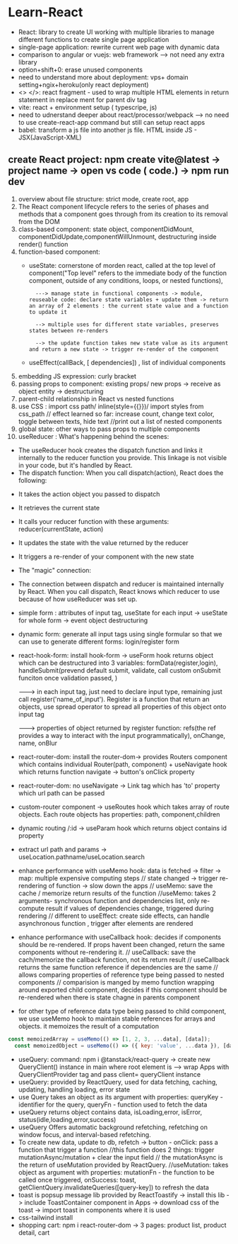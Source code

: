 # Learn-React

- React: library to create UI working with multiple libraries to manage different functions to create single page application
- single-page application: rewrite current web page with dynamic data
- comparison to angular or vuejs: web framework --> not need any extra library
- option+shift+0: erase unused components
- need to understand more about deployment: vps+ domain setting+ngix+heroku(only react deployment)
- <> </>: react fragment - used to wrap multiple HTML elements in return statement in replace ment for parent div tag
- vite: react + environment setup ( typescripe, js)
- need to udnerstand deeper about react/processor/webpack --> no need to use create-react-app command but still can setup react apps
- babel: transform a js file into another js file. HTML inside JS - JSX(JavaScript-XML)
## create React project: npm create vite@latest -> project name -> open vs code ( code.) -> npm run dev

1. overview about file structure: strict mode, create root, app
2. The React component lifecycle refers to the series of phases and methods that a component goes through from its creation to its removal from the DOM
3. class-based component: state object, componentDidMount, componentDidUpdate,componentWillUnmount, destructuring inside render() function
4. function-based component: 
    - useState: cornerstone of morden react, called at the top level of component("Top level" refers to the immediate body of the function component, outside of any conditions, loops, or nested functions),
            
            ---> manage state in functional components -> module, reuseable code: declare state variables + update them -> return an array of 2 elements : the current state value and a function to update it
            
            --> multiple uses for different state variables, preserves states between re-renders
            
            --> the update function takes new state value as its argument and return a new state -> trigger re-render of the component
            
    -  useEffect(callBack, [ dependencies]) , list of individual components
5. embedding JS expression: curly bracket
6. passing props to component: existing props/ new props -> receive as object entity -> destructuring
7. parent-child relationship in React vs nested functions
8.  use CSS : import css path/ inline(style={{}})/ import styles from css_path
            // effect learned so far: increase count, change text color, toggle between texts, hide text
            //print out a list of nested components
9. global state: other ways to pass props to multiple components  
10.  useReducer :
 What's happening behind the scenes:
-  The useReducer hook creates the dispatch function and links it internally to the reducer function you provide. This linkage is not visible in your code, but it's handled by React.
-  The dispatch function:
 When you call dispatch(action), React does the following:
* It takes the action object you passed to dispatch
* It retrieves the current state
* It calls your reducer function with these arguments: reducer(currentState, action)
* It updates the state with the value returned by the reducer
* It triggers a re-render of your component with the new state
* The "magic" connection:
* The connection between dispatch and reducer is maintained internally by React. When you call dispatch, React knows which reducer to use because of how useReducer was set up. 

* simple form : attributes of input tag, useState for each input -> useState for whole form -> event object destructuring
* dynamic form: generate all input tags using single formular so that we can use to generate different forms: login/register form
* react-hook-form: install hook-form -> useForm hook returns object which can be destructured into 3 variables: formData(register,login), handleSubmit(prevend default submit, validate, call custom onSubmit funciton once validation passed, )

   ---> in each input tag, just need to declare input type, remaining just call register('name_of_input'). Register is a function that return an objects, use spread operator to spread all properties of this object onto input tag

   ---> properties of object returned by register function: refs(the ref provides a way to interact with the input programmatically), onChange, name, onBlur
- react-router-dom: install the router-dom-> provides Routers component which contains individual Router(path, component) + useNavigate hook which returns function navigate -> button's onClick property
- react-router-dom: no useNavigate -> Link tag which has 'to' property which url path can be passed
- custom-router component -> useRoutes hook which takes array of route objects. Each route objects has properties: path, component,children
- dynamic routing /:id -> useParam hook which returns object contains id property
-  extract url path and params -> useLocation.pathname/useLocation.search
-  enhance performance with useMemo hook: data is fetched -> filter -> map: multiple expensive computing steps 
        // state changed -> trigger re-rendering of function -> slow down the apps
        // useMemo: save the cache / memorize return results of the function
        //useMemo: takes 2 arguments- synchronous function and dependencies list, only re-compute result if values of dependencies change, triggered during rendering 
        // different to useEffect: create side effects, can handle asynchronous function , trigger after elements are rendered

- enhance performance with useCallback hook: decides if components should be re-rendered. If props havent been changed, return the same components without re-rendering it.
        // useCallback: save the cach/memorize the callback function, not its return result
        // useCallback returns the same function reference if dependencies are the same
        // allows comparing properties of reference type being passed to nested components
        // comparision is manged by memo function wrapping around exported child component, decides if this component should be re-rendered when there is state chagne in parents component

- for other type of reference data type being passed to child component, we use useMemo hook to maintain stable references for arrays and objects. it memoizes the result of a computation
```js
const memoizedArray = useMemo(() => [1, 2, 3, ...data], [data]);
  const memoizedObject = useMemo(() => ({ key: 'value', ...data }), [data]);
```
- useQuery: command: npm i @tanstack/react-query -> create new QueryClient() instance in main where root element is --> wrap Apps with QueryClientProvider tag and pass client= queryClient instance
-  useQuery: provided by ReactQuery, used for data fetching, caching, updating, handling loading, error state
- use Query takes an object as its argument with properties: queryKey - identifier for the query, queryFn - function used to fetch the data
-  useQuery returns object contains data, isLoading,error, isError, status(idle,loading,error,success)
- useQuery Offers automatic background refetching, refetching on window focus, and interval-based refetching.
-  To create new data, update to db, refetch -> button - onClick: pass a function that trigger a function
        //this function does 2 things: trigger mutationAsync/mutation + clear the input field
        // the mutationAsync is the return of useMutation provided by ReactQuery. 
        //useMutation: takes object as argument with properties: mutationFn - the function to be called once triggered, onSuccess: toast, getClientQuery.invalidateQueries([query-key]) to refresh the data
- toast is popsup message lib provided by ReactToastify -> install this lib -> include ToastContainer component in Apps -> download css of the toast -> import toast in components where it is used
- css-tailwind install
- shopping cart: npm i react-router-dom -> 3 pages: product list, product detail, cart



